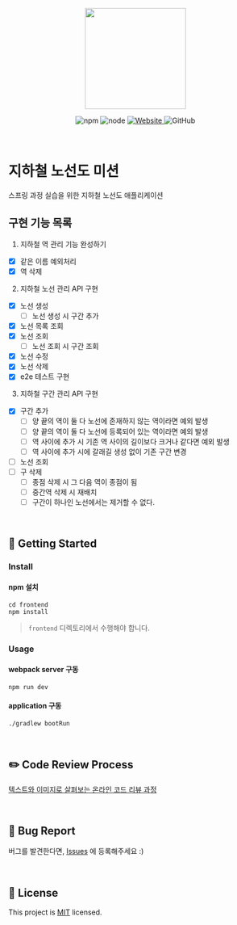 <p align="center">
    <img width="200px;" src="https://raw.githubusercontent.com/woowacourse/atdd-subway-admin-frontend/master/images/main_logo.png"/>
</p>
<p align="center">
  <img alt="npm" src="https://img.shields.io/badge/npm-%3E%3D%205.5.0-blue">
  <img alt="node" src="https://img.shields.io/badge/node-%3E%3D%209.3.0-blue">
  <a href="https://techcourse.woowahan.com/c/Dr6fhku7" alt="woowacuorse subway">
    <img alt="Website" src="https://img.shields.io/website?url=https%3A%2F%2Fedu.nextstep.camp%2Fc%2FR89PYi5H">
  </a>
  <img alt="GitHub" src="https://img.shields.io/github/license/woowacourse/atdd-subway-map">
</p>

<br>

# 지하철 노선도 미션

스프링 과정 실습을 위한 지하철 노선도 애플리케이션

## 구현 기능 목록

1. 지하철 역 관리 기능 완성하기

- [x] 같은 이름 예외처리
- [x] 역 삭제

2. 지하철 노선 관리 API 구현

- [x] 노선 생성
    - [ ] 노선 생성 시 구간 추가
- [x] 노선 목록 조회
- [x] 노선 조회
    - [ ] 노선 조회 시 구간 조회
- [x] 노선 수정
- [x] 노선 삭제
- [x] e2e 테스트 구현

3. 지하철 구간 관리 API 구현
- [x] 구간 추가
    - [ ] 양 끝의 역이 둘 다 노선에 존재하지 않는 역이라면 예외 발생
    - [ ] 양 끝의 역이 둘 다 노선에 등록되어 있는 역이라면 예외 발생
    - [ ] 역 사이에 추가 시 기존 역 사이의 길이보다 크거나 같다면 예외 발생
    - [ ] 역 사이에 추가 시에 갈래길 생성 없이 기존 구간 변경

- [ ] 노선 조회
- [ ] 구 삭제
    - [ ] 종점 삭제 시 그 다음 역이 종점이 됨
    - [ ] 중간역 삭제 시 재배치
    - [ ] 구간이 하나인 노선에서는 제거할 수 없다.

<br>

## 🚀 Getting Started

### Install

#### npm 설치

```
cd frontend
npm install
```

> `frontend` 디렉토리에서 수행해야 합니다.

### Usage

#### webpack server 구동

```
npm run dev
```

#### application 구동

```
./gradlew bootRun
```

<br>

## ✏️ Code Review Process

[텍스트와 이미지로 살펴보는 온라인 코드 리뷰 과정](https://github.com/next-step/nextstep-docs/tree/master/codereview)

<br>

## 🐞 Bug Report

버그를 발견한다면, [Issues](https://github.com/woowacourse/atdd-subway-map/issues) 에 등록해주세요 :)

<br>

## 📝 License

This project is [MIT](https://github.com/woowacourse/atdd-subway-map/blob/master/LICENSE) licensed.
